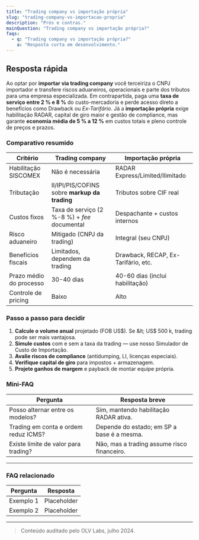 ```yaml
---
title: "Trading company vs importação própria"
slug: "trading-company-vs-importacao-propria"
description: "Prós e contras."
mainQuestion: "Trading company vs importação própria?"
faqs:
  - q: "Trading company vs importação própria?"
    a: "Resposta curta em desenvolvimento."
---
```


## Resposta rápida

Ao optar por **importar via trading company** você terceiriza o CNPJ importador e transfere riscos aduaneiros, operacionais e parte dos tributos para uma empresa especializada. Em contrapartida, paga uma **taxa de serviço entre 2 % e 8 %** do custo-mercadoria e perde acesso direto a benefícios como Drawback ou _Ex-Tarifário_. Já a **importação própria** exige habilitação RADAR, capital de giro maior e gestão de compliance, mas garante **economia média de 5 % a 12 %** em custos totais e pleno controle de preços e prazos.

### Comparativo resumido

| Critério | Trading company | Importação própria |
| --- | --- | --- |
| Habilitação SISCOMEX | Não é necessária | RADAR Express/Limited/Ilimitado |
| Tributação | II/IPI/PIS/COFINS sobre **markup da trading** | Tributos sobre CIF real |
| Custos fixos | Taxa de serviço (2 %-8 %) + _fee_ documental | Despachante + custos internos |
| Risco aduaneiro | Mitigado (CNPJ da trading) | Integral (seu CNPJ) |
| Benefícios fiscais | Limitados, dependem da trading | Drawback, RECAP, Ex-Tarifário, etc. |
| Prazo médio do processo | 30-40 dias | 40-60 dias (inclui habilitação) |
| Controle de pricing | Baixo | Alto |

### Passo a passo para decidir

1. **Calcule o volume anual** projetado (FOB US$). Se &lt; US$ 500 k, trading pode ser mais vantajosa.
2. **Simule custos** com e sem a taxa da trading — use nosso Simulador de Custo de Importação.
3. **Avalie riscos de compliance** (antidumping, LI, licenças especiais).
4. **Verifique capital de giro** para impostos + armazenagem.
5. **Projete ganhos de margem** e payback de montar equipe própria.

### Mini-FAQ

| Pergunta | Resposta breve |
| --- | --- |
| Posso alternar entre os modelos? | Sim, mantendo habilitação RADAR ativa. |
| Trading em conta e ordem reduz ICMS? | Depende do estado; em SP a base é a mesma. |
| Existe limite de valor para trading? | Não, mas a trading assume risco financeiro. |

---

### FAQ relacionado

| Pergunta | Resposta |
| --- | --- |
| Exemplo 1 | Placeholder |
| Exemplo 2 | Placeholder |

---

> Conteúdo auditado pelo OLV Labs, julho 2024.
